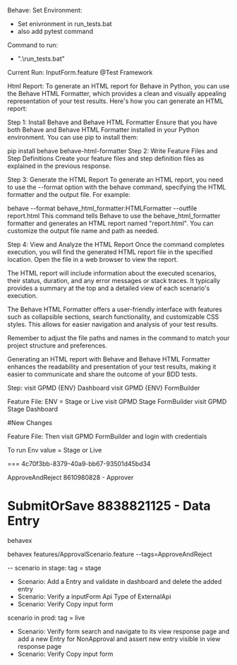Behave:
Set Environment:
 - Set enivronment in run_tests.bat
 - also add pytest command

Command to run:
 - ".\run_tests.bat" 


Current Run:
InputForm.feature
@Test
Framework


Html Report:
To generate an HTML report for Behave in Python, you can use the Behave HTML Formatter, which provides a clean and visually appealing representation of your test results. Here's how you can generate an HTML report:

Step 1: Install Behave and Behave HTML Formatter
Ensure that you have both Behave and Behave HTML Formatter installed in your Python environment. You can use pip to install them:

pip install behave behave-html-formatter
Step 2: Write Feature Files and Step Definitions
Create your feature files and step definition files as explained in the previous response.

Step 3: Generate the HTML Report
To generate an HTML report, you need to use the --format option with the behave command, specifying the HTML formatter and the output file. For example:

behave --format behave_html_formatter:HTMLFormatter --outfile report.html
This command tells Behave to use the behave_html_formatter formatter and generates an HTML report named "report.html". You can customize the output file name and path as needed.

Step 4: View and Analyze the HTML Report
Once the command completes execution, you will find the generated HTML report file in the specified location. Open the file in a web browser to view the report.

The HTML report will include information about the executed scenarios, their status, duration, and any error messages or stack traces. It typically provides a summary at the top and a detailed view of each scenario's execution.

The Behave HTML Formatter offers a user-friendly interface with features such as collapsible sections, search functionality, and customizable CSS styles. This allows for easier navigation and analysis of your test results.

Remember to adjust the file paths and names in the command to match your project structure and preferences.

Generating an HTML report with Behave and Behave HTML Formatter enhances the readability and presentation of your test results, making it easier to communicate and share the outcome of your BDD tests.


Step:
visit GPMD {ENV} Dashboard
visit GPMD {ENV} FormBuilder

Feature File: 
ENV = Stage or Live
visit GPMD Stage FormBuilder
visit GPMD Stage Dashboard


#New Changes

Feature File:
Then visit GPMD <value> FormBuilder and login with credentials

To run Env
value = Stage or Live



===
4c70f3bb-8379-40a9-bb67-93501d45bd34

ApproveAndReject
8610980828 - Approver

SubmitOrSave
8838821125 - Data Entry
===


behavex

behavex features/ApprovalScenario.feature --tags=ApproveAndReject



-- scenario in stage:
tag = stage

- Scenario: Add a Entry and validate in dashboard and delete the added entry
- Scenario: Verify a inputForm Api Type of ExternalApi
- Scenario: Verify Copy input form



scenario in prod:
tag = live

- Scenario: Verify form search and navigate to its view response page and add a new Entry for NonApproval and assert new entry visible in view response page
- Scenario: Verify Copy input form



